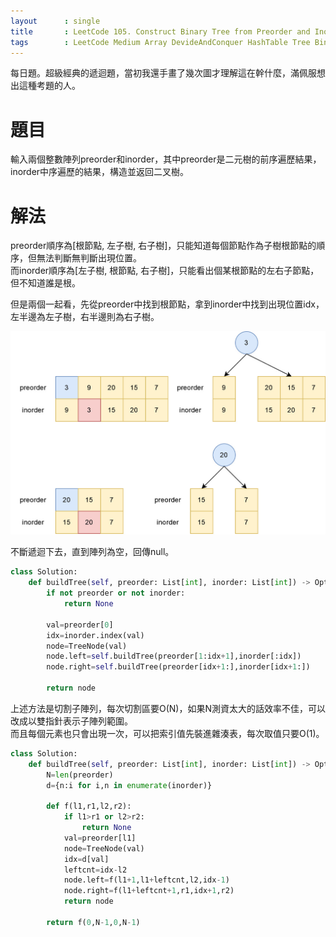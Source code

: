 ```yaml
--- 
layout      : single
title       : LeetCode 105. Construct Binary Tree from Preorder and Inorder Traversal
tags        : LeetCode Medium Array DevideAndConquer HashTable Tree BinaryTree
---
```

每日題。超級經典的遞迴題，當初我還手畫了幾次圖才理解這在幹什麼，滿佩服想出這種考題的人。  

# 題目
輸入兩個整數陣列preorder和inorder，其中preorder是二元樹的前序遍歷結果，inorder中序遍歷的結果，構造並返回二叉樹。

# 解法
preorder順序為[根節點, 左子樹, 右子樹]，只能知道每個節點作為子樹根節點的順序，但無法判斷無判斷出現位置。  
而inorder順序為[左子樹, 根節點, 右子樹]，只能看出個某根節點的左右子節點，但不知道誰是根。  

但是兩個一起看，先從preorder中找到根節點，拿到inorder中找到出現位置idx，左半邊為左子樹，右半邊則為右子樹。  

![示意圖](/assets/img/105-1.jpg)

不斷遞迴下去，直到陣列為空，回傳null。  

```python
class Solution:
    def buildTree(self, preorder: List[int], inorder: List[int]) -> Optional[TreeNode]:
        if not preorder or not inorder:
            return None
        
        val=preorder[0]
        idx=inorder.index(val)
        node=TreeNode(val)
        node.left=self.buildTree(preorder[1:idx+1],inorder[:idx])
        node.right=self.buildTree(preorder[idx+1:],inorder[idx+1:])
        
        return node
```

上述方法是切割子陣列，每次切割區要O(N)，如果N測資太大的話效率不佳，可以改成以雙指針表示子陣列範圍。  
而且每個元素也只會出現一次，可以把索引值先裝進雜湊表，每次取值只要O(1)。  

```python
class Solution:
    def buildTree(self, preorder: List[int], inorder: List[int]) -> Optional[TreeNode]:
        N=len(preorder)
        d={n:i for i,n in enumerate(inorder)}
        
        def f(l1,r1,l2,r2):
            if l1>r1 or l2>r2:
                return None
            val=preorder[l1]
            node=TreeNode(val)
            idx=d[val]
            leftcnt=idx-l2
            node.left=f(l1+1,l1+leftcnt,l2,idx-1)
            node.right=f(l1+leftcnt+1,r1,idx+1,r2)
            return node
            
        return f(0,N-1,0,N-1)
```